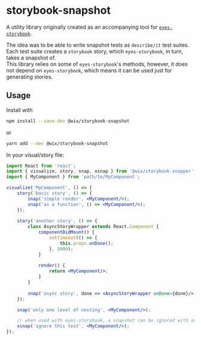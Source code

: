 # storybook-snapshot

A utility library originally created as an accompanying tool for [`eyes-storybook`](https://github.com/applitools/eyes-storybook).

The idea was to be able to write snapshot tests as `describe/it` test suites.  
Each test suite creates a `storybook` story, which `eyes-storybook`, in turn, takes a snapshot of.  
This library relies on some of `eyes-storybook`'s methods, however, it does not depend on `eyes-storybook`, which means it can be used just for generating stories.

## Usage
Install with
```bash
npm install --save-dev @wix/storybook-snapshot
```
or
```bash
yarn add --dev @wix/storybook-snapshot
```

In your visual/story file:
```jsx harmony
import React from 'react';
import { visualize, story, snap, xsnap } from '@wix/storybook-snapper';
import { MyComponent } from 'path/to/MyComponent';

visualize('MyComponent', () => {
    story('basic story', () => {
        snap('simple render', <MyComponent/>);
        snap('as a function', () => <MyComponent/>);     
    });
    
    story('another story', () => {
        class AsyncStoryWrapper extends React.Component {
            componentDidMount() {
                setTimeout(() => {
                    this.props.onDone();
                }, 3000);
            }
    
            render() {
                return <MyComponent/>;
            }       
        }
        
        snap('async story', done => <AsyncStoryWrapper onDone={done}/>);
    });

    snap('only one level of nesting', <MyComponent/>);

    // when used with eyes-storybook, a snapshot can be ignored with xsnap
    xsnap('ignore this test', <MyComponent/>);
});
```
